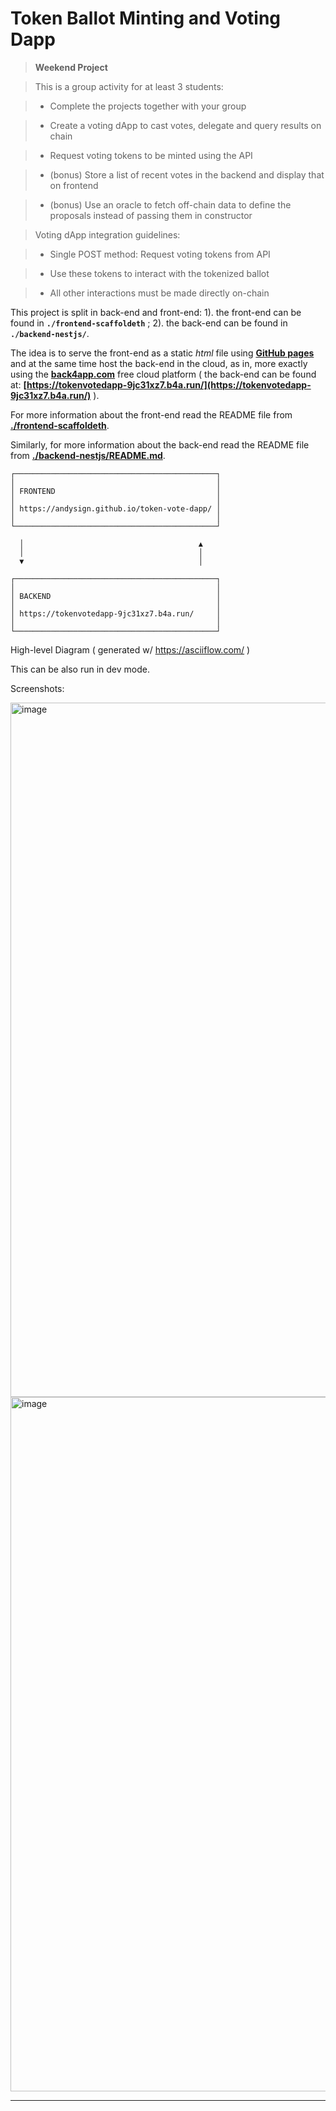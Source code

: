 # Token Ballot Minting and Voting Dapp

> **Weekend Project**

> This is a group activity for at least 3 students:

> * Complete the projects together with your group

> * Create a voting dApp to cast votes, delegate and query results on chain

> * Request voting tokens to be minted using the API

> * (bonus) Store a list of recent votes in the backend and display that on frontend

> * (bonus) Use an oracle to fetch off-chain data to define the proposals instead of passing them in constructor

> Voting dApp integration guidelines:

> * Single POST method: Request voting tokens from API

> * Use these tokens to interact with the tokenized ballot

> * All other interactions must be made directly on-chain

This project is split in back-end and front-end: 1). the front-end can be found in **`./frontend-scaffoldeth`** ; 2). the back-end can be found in **`./backend-nestjs/`**.

The idea is to serve the front-end as a static _html_ file using **[GitHub pages](https://andysign.github.io/token-vote-dapp/)** and at the same time host the back-end in the cloud, as in, more exactly using the **[back4app.com](https://www.back4app.com/)** free cloud platform ( the back-end can be found at: **[https://tokenvotedapp-9jc31xz7.b4a.run/](https://tokenvotedapp-9jc31xz7.b4a.run/)** ).

For more information about the front-end read the README file from **[./frontend-scaffoldeth](./frontend-scaffoldeth/)**.

Similarly, for more information about the back-end read the README file from **[./backend-nestjs/README.md](./backend-nestjs/README.md)**.

```
┌─────────────────────────────────────────────┐
│                                             │
│ FRONTEND                                    │
│                                             │
│ https://andysign.github.io/token-vote-dapp/ │
│                                             │
└─────────────────────────────────────────────┘

  │                                       ▲
  │                                       │
  ▼                                       │

┌─────────────────────────────────────────────┐
│                                             │
│ BACKEND                                     │
│                                             │
│ https://tokenvotedapp-9jc31xz7.b4a.run/     │
│                                             │
└─────────────────────────────────────────────┘
```

High-level Diagram ( generated w/ https://asciiflow.com/ )

This can be also run in dev mode.

Screenshots:

<img width="1111" alt="image" src="https://github.com/andysign/token-vote-dapp/assets/11134288/1b86c4d9-ff87-42f7-abc2-7c9f03515801">

<img width="1111" alt="image" src="https://github.com/andysign/token-vote-dapp/assets/11134288/b22bc331-53a2-4ed5-983d-6a3b936cc785">

---
